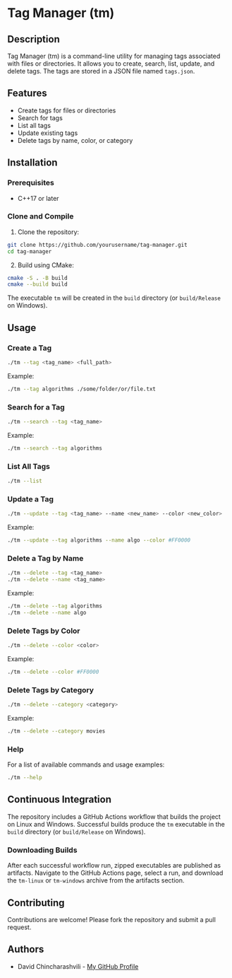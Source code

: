 # Tag Manager (tm)

## Description

Tag Manager (tm) is a command-line utility for managing tags associated with files or directories. It allows you to create, search, list, update, and delete tags. The tags are stored in a JSON file named `tags.json`.

## Features

- Create tags for files or directories
- Search for tags
- List all tags
- Update existing tags
- Delete tags by name, color, or category

## Installation

### Prerequisites

- C++17 or later

### Clone and Compile

1. Clone the repository:

```bash
git clone https://github.com/yourusername/tag-manager.git
cd tag-manager
```

2. Build using CMake:

```bash
cmake -S . -B build
cmake --build build
```

The executable `tm` will be created in the `build` directory (or
`build/Release` on Windows).

## Usage

### Create a Tag

```bash
./tm --tag <tag_name> <full_path>
```

Example:

```bash
./tm --tag algorithms ./some/folder/or/file.txt
```

### Search for a Tag

```bash
./tm --search --tag <tag_name>
```

Example:

```bash
./tm --search --tag algorithms
```

### List All Tags

```bash
./tm --list
```

### Update a Tag

```bash
./tm --update --tag <tag_name> --name <new_name> --color <new_color>
```

Example:

```bash
./tm --update --tag algorithms --name algo --color #FF0000
```

### Delete a Tag by Name

```bash
./tm --delete --tag <tag_name>
./tm --delete --name <tag_name>
```

Example:

```bash
./tm --delete --tag algorithms
./tm --delete --name algo
```

### Delete Tags by Color

```bash
./tm --delete --color <color>
```

Example:

```bash
./tm --delete --color #FF0000
```

### Delete Tags by Category

```bash
./tm --delete --category <category>
```

Example:

```bash
./tm --delete --category movies
```

### Help

For a list of available commands and usage examples:

```bash
./tm --help
```

## Continuous Integration

The repository includes a GitHub Actions workflow that builds the project on
Linux and Windows. Successful builds produce the `tm` executable in the
`build` directory (or `build/Release` on Windows).

### Downloading Builds

After each successful workflow run, zipped executables are published as
artifacts. Navigate to the GitHub Actions page, select a run, and download the
`tm-linux` or `tm-windows` archive from the artifacts section.

## Contributing

Contributions are welcome! Please fork the repository and submit a pull request.

## Authors

- David Chincharashvili - [My GitHub Profile](https://github.com/davidtbilisi)

